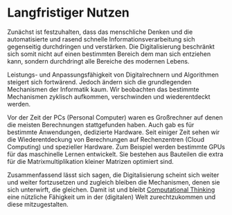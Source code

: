 # Langfristiger Nutzen

Zunächst ist festzuhalten, dass das menschliche Denken und die automatisierte und rasend schnelle Informationsverarbeitung sich gegenseitig durchdringen und verstärken.
Die Digitalisierung beschränkt sich somit nicht auf einen bestimmten Bereich dem man sich entziehen kann, sondern durchdringt alle Bereiche des modernen Lebens.

Leistungs- und Anpassungsfähigkeit von Digitalrechnern und Algorithmen steigert sich fortwärend.
Jedoch ändern sich die grundlegenden Mechanismen der Informatik kaum.
Wir beobachten das bestimmte Mechanismen zyklisch aufkommen, verschwinden und wiederentdeckt werden.

Vor der Zeit der PCs (Personal Computer) waren es Großrechner auf denen die meisten Berechnungen stattgefunden haben.
Auch gab es für bestimmte Anwendungen, dedizierte Hardware.
Seit einiger Zeit sehen wir die Wiederentdeckung von Berechnungen auf Rechenzentren (Cloud Computing) und spezieller Hardware.
Zum Beispiel werden bestimmte GPUs für das maschinelle Lernen entwickelt.
Sie bestehen aus Bauteilen die extra für die Matrixmultiplikation kleiner Matrizen optimiert sind.

Zusammenfassend lässt sich sagen, die Digitalisierung scheint sich weiter und weiter fortzusetzen und zugleich bleiben die Mechanismen, denen sie sich unterwirft, die gleichen.
Damit ist und bleibt [Computational Thinking](sec-what-is-ct) eine nützliche Fähigkeit um in der (digitalen) Welt zurechtzukommen und diese mitzugestalten.
